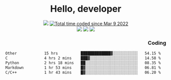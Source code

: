 # <div align='center' >Hello, developer</div>

<div align='center'>
  <a ><img src="https://img.shields.io/badge/dynamic/json?url=https%3A%2F%2Fapi.swo.moe%2Fstats%2Fgithub%2FFree-Aaron-Li&query=count&color=181717&label=GitHub&labelColor=282c34&logo=github&suffix=+follows&cacheSeconds=3600"></a>
  <a href="https://wakatime.com/@fe40087f-8eae-48dc-9950-ad0633db1591"><img src="https://wakatime.com/badge/user/fe40087f-8eae-48dc-9950-ad0633db1591.svg" alt="Total time coded since Mar 9 2022" /></a>
</div>
<div align='center'>
  <a><img src="https://img.shields.io/badge/Rookie-blue?style=plastic&logo=c&logoColor=blue&labelColor=F5B7DB"></a>
  <a><img src="https://img.shields.io/badge/Rookie-blue?style=plastic&logo=c%2B%2B&logoColor=blue&labelColor=F5B7DB"></a> 
  <a><img src="https://img.shields.io/badge/Rookie-blue?style=plastic&logo=python&logoColor=blue&labelColor=F5B7DB"></a> 
</div>

<div align='right'>
  <h3>Coding</h3>
</div>

<!--START_SECTION:waka-->

```txt
Other            15 hrs          █████████████▓░░░░░░░░░░░   54.15 %
C                4 hrs 2 mins    ███▓░░░░░░░░░░░░░░░░░░░░░   14.58 %
Python           2 hrs 18 mins   ██░░░░░░░░░░░░░░░░░░░░░░░   08.35 %
Markdown         1 hr 53 mins    █▓░░░░░░░░░░░░░░░░░░░░░░░   06.81 %
C/C++            1 hr 43 mins    █▓░░░░░░░░░░░░░░░░░░░░░░░   06.20 %
```

<!--END_SECTION:waka-->




